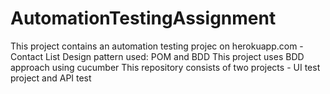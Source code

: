# AutomationTestingAssignment
This project contains an automation testing projec on herokuapp.com - Contact List
Design pattern used: POM and BDD
This project uses BDD approach using cucumber
This repository consists of two projects - UI test project  and API test
